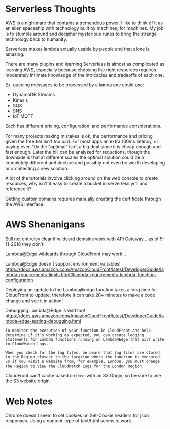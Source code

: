 Serverless Thoughts
===================

AWS is a nightmare that contains a tremendous power. I like to think of it as an alien spaceship with technology built by machines, for machines. My job is to stumble around and decipher mysterious runes to bring the strange technology back to humanity.

Serverless makes lambda actually usable by people and that alone is amazing.

There are many plugins and learning Serverless is almost as complicated as learning AWS, especially because choosing the right resources requires moderately intimate knowledge of the intricacies and tradeoffs of each one.

Ex. queuing messages to be processed by a lamda one could use:

- DynamoDB Streams
- Kinesis
- SQS
- SNS
- IoT MQTT

Each has different pricing, configuration, and performance considerations.

For many projects making mistakes is ok, the performance and pricing given the free tier isn't too bad. For most apps an extra 100ms latency, or paying even 10x the "optimal" isn't a big deal since it is cheap enough and fast enough. Later the bill can be analyzed for reductions, though the downside is that at different scales the optimal solution could be a completely different architecture and possibly not even be worth developing or architecting a new solution.

A lot of the tutorials involve clicking around on the web console to create resources, why isn't it easy to create a bucket in serverless.yml and reference it?

Getting custom domains requires manually creating the certificate through the AWS interface.

AWS Shenanigans
===============

Still not entireley clear if wildcard domains work with API Gateway... as of 5-11-2018 they don't!

Lambda@Edge wildcards through CloudFront may work...

Lambda@Edge doesn't support environment variables! https://docs.aws.amazon.com/AmazonCloudFront/latest/DeveloperGuide/lambda-requirements-limits.html#lambda-requirements-lambda-function-configuration

Deploying an update to the Lambda@edge function takes a long time for CloudFront to update, therefore it can take 20+ minutes to make a code change and see it in action!

Debugging Lambda@Edge is wild too! https://docs.aws.amazon.com/AmazonCloudFront/latest/DeveloperGuide/lambda-edge-testing-debugging.html

    To monitor the execution of your function in CloudFront and help determine if it's working as expected, you can create logging statements for Lambda functions running on Lambda@Edge that will write to CloudWatch Logs.

    When you check for the log files, be aware that log files are stored in the Region closest to the location where the function is executed. So if you visit a website from, for example, London, you must change the Region to view the CloudWatch Logs for the London Region.

CloudFront can't cache based on `Host` with an S3 Origin, so be sure to use the S3 website origin.

Web Notes
=========

Chrome doesn't seem to set cookies on Set-Cookie headers for json responses. Using a content-type of text/html seems to work.
